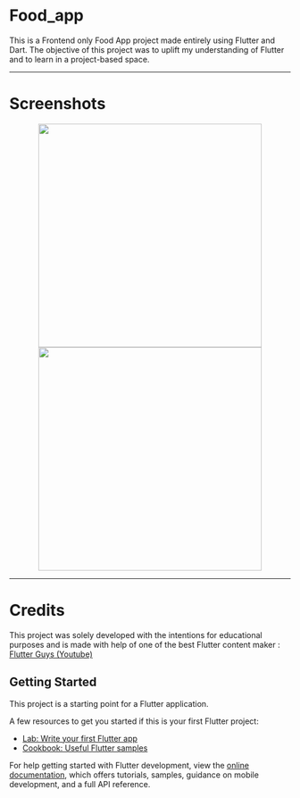 # Food_app

This is a Frontend only Food App project made entirely using Flutter and Dart.
The objective of this project was to uplift my understanding of Flutter and to learn in a project-based space.

<hr>

# Screenshots
<p align=center>
<img src="https://github.com/HorizonChaser12/FoodApp/assets/78254378/b608813d-ad02-4991-9813-baa13cdebfeb" width="400px">
<img src= "https://github.com/HorizonChaser12/FoodApp/assets/78254378/577b357f-1388-49d9-889f-484711b7b3e4" width="400px">
</p>

<hr>

# Credits
This project was solely developed with the intentions for educational purposes and is made with help of one of the best Flutter content maker : [Flutter Guys (Youtube)](https://www.youtube.com/watch?v=D4nhaszNW4o)

## Getting Started

This project is a starting point for a Flutter application.

A few resources to get you started if this is your first Flutter project:

- [Lab: Write your first Flutter app](https://docs.flutter.dev/get-started/codelab)
- [Cookbook: Useful Flutter samples](https://docs.flutter.dev/cookbook)

For help getting started with Flutter development, view the
[online documentation](https://docs.flutter.dev/), which offers tutorials,
samples, guidance on mobile development, and a full API reference.
